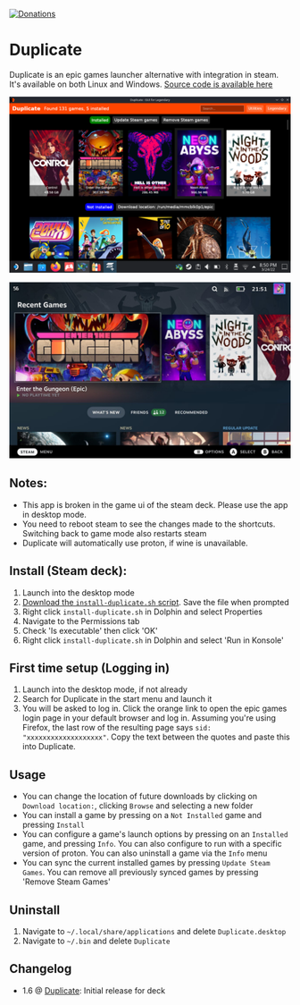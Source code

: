 [![Donations](https://img.shields.io/badge/Support%20on-Ko--Fi-red)](https://ko-fi.com/suchmememanyskill)

# Duplicate

Duplicate is an epic games launcher alternative with integration in steam. It's available on both Linux and Windows. [Source code is available here](https://github.com/suchmememanyskill/Duplicate)

![Example](https://raw.githubusercontent.com/suchmememanyskill/steam-deck-addons/main/Duplicate-epicgames-launcher/Example.png)

![Example2](https://raw.githubusercontent.com/suchmememanyskill/steam-deck-addons/main/Duplicate-epicgames-launcher/Example2.png)

## Notes:
- This app is broken in the game ui of the steam deck. Please use the app in desktop mode.
- You need to reboot steam to see the changes made to the shortcuts. Switching back to game mode also restarts steam
- Duplicate will automatically use proton, if wine is unavailable.

## Install (Steam deck):
1. Launch into the desktop mode
2. [Download the `install-duplicate.sh` script](https://github.com/suchmememanyskill/steam-deckt-addons/releases/download/1.0/install-duplicate.sh). Save the file when prompted
3. Right click `install-duplicate.sh` in Dolphin and select Properties
4. Navigate to the Permissions tab
5. Check 'Is executable' then click 'OK'
6. Right click `install-duplicate.sh` in Dolphin and select 'Run in Konsole'

## First time setup (Logging in)
1. Launch into the desktop mode, if not already
2. Search for Duplicate in the start menu and launch it
3. You will be asked to log in. Click the orange link to open the epic games login page in your default browser and log in. Assuming you're using Firefox, the last row of the resulting page says `sid:    "xxxxxxxxxxxxxxxxxxx"`. Copy the text between the quotes and paste this into Duplicate.

## Usage
- You can change the location of future downloads by clicking on `Download location:`, clicking `Browse` and selecting a new folder
- You can install a game by pressing on a `Not Installed` game and pressing `Install`
- You can configure a game's launch options by pressing on an `Installed` game, and pressing `Info`. You can also configure to run with a specific version of proton. You can also uninstall a game via the `Info` menu
- You can sync the current installed games by pressing `Update Steam Games`. You can remove all previously synced games by pressing 'Remove Steam Games'

## Uninstall
1. Navigate to `~/.local/share/applications` and delete `Duplicate.desktop`
2. Navigate to `~/.bin` and delete `Duplicate`

## Changelog
- 1.6 @ [Duplicate](https://github.com/suchmememanyskill/Duplicate/releases/tag/1.6): Initial release for deck